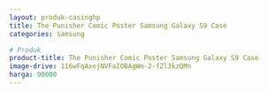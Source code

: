 ```yaml
---
layout: produk-casinghp
title: The Punisher Comic Poster Samsung Galaxy S9 Case
categories: samsung

# Produk
product-title: The Punisher Comic Poster Samsung Galaxy S9 Case
image-drive: 116wFqAxejNVFaIOBAgWm-2-fZl3kzQMn
harga: 90000
---
```

